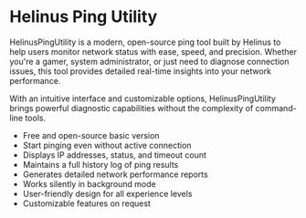# Helinus Ping Utility
HelinusPingUtility is a modern, open-source ping tool built by Helinus to help users monitor network status with ease, speed, and precision. Whether you're a gamer, system administrator, or just need to diagnose connection issues, this tool provides detailed real-time insights into your network performance.

With an intuitive interface and customizable options, HelinusPingUtility brings powerful diagnostic capabilities without the complexity of command-line tools.

<ul> <li>Free and open-source basic version</li> <li>Start pinging even without active connection</li> <li>Displays IP addresses, status, and timeout count</li> <li>Maintains a full history log of ping results</li> <li>Generates detailed network performance reports</li> <li>Works silently in background mode</li> <li>User-friendly design for all experience levels</li> <li>Customizable features on request</li> </ul>
